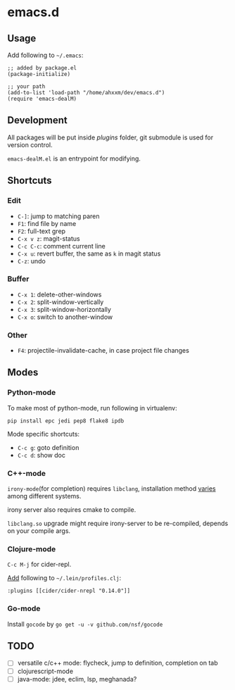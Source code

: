 # emacs.d

## Usage

Add following to `~/.emacs`:

```
;; added by package.el
(package-initialize)

;; your path
(add-to-list 'load-path "/home/ahxxm/dev/emacs.d")
(require 'emacs-dealM)
```

## Development

All packages will be put inside *plugins* folder, git submodule is used for version control.

`emacs-dealM.el` is an entrypoint for modifying.

## Shortcuts

### Edit

- `C-]`: jump to matching paren
- `F1`: find file by name
- `F2`: full-text grep
- `C-x v z`: magit-status
- `C-c C-c`: comment current line
- `C-x u`: revert buffer, the same as `k` in magit status
- `C-z`: undo

### Buffer

- `C-x 1`: delete-other-windows
- `C-x 2`: split-window-vertically
- `C-x 3`: split-window-horizontally
- `C-x o`: switch to another-window

### Other

- `F4`: projectile-invalidate-cache, in case project file changes

## Modes

### Python-mode

To make most of python-mode, run following in virtualenv:

```
pip install epc jedi pep8 flake8 ipdb
```

Mode specific shortcuts:

- `C-c g`: goto definition
- `C-c d`: show doc

### C++-mode

`irony-mode`(for completion) requires `libclang`, installation method [varies](https://github.com/Sarcasm/irony-mode/issues/167) among different systems.

irony server also requires cmake to compile.

`libclang.so` upgrade might require irony-server to be re-compiled, depends on your compile args.

### Clojure-mode

`C-c M-j` for cider-repl.

[Add](https://github.com/clojure-emacs/cider-nrepl) following to `~/.lein/profiles.clj`:

```
:plugins [[cider/cider-nrepl "0.14.0"]]
```

### Go-mode

Install `gocode` by `go get -u -v github.com/nsf/gocode`

## TODO

- [ ] versatile c/c++ mode: flycheck, jump to definition, completion on tab
- [ ] clojurescript-mode
- [ ] java-mode: jdee, eclim, lsp, meghanada?
